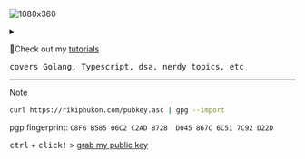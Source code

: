 ![1080x360](https://github.com/phukon/phukon/assets/60285613/d70af376-a44e-4bfb-8b76-cde93747b660)
<details>
<summary><p>📜Check out my <a href="https://github.com/phukon/practice?tab=readme-ov-file#my-sandbox-">tutorials</a></p><samp> covers Golang, Typescript, dsa, nerdy topics, etc</samp></summary><br/>
<table>
  <tr>
    <th width="150">CitySort</th>
    <th width="150">Openlgen</th>
    <th width="150">Project Athena</th>
    <th width="150">Personal web</th>
  </tr>
  <tr>
    <td align="center">
      <a title="CitySort" href="https://citysort.vercel.app/"><img src="https://raw.githubusercontent.com/phukon/citysort/main/citysort-frontend/public/logo.svg" width="90" height="90" alt="CitySort"/>
      </a>
    </td>
    <td align="center">
      <a title="openlgen" href="https://www.npmjs.com/package/openlgen">
      <img src="https://avatars.githubusercontent.com/u/6078720?s=200&v=4" width="90" height="90" alt="Riki Phukon"/>
      </a>
    </td>    
    <td align="center">
      <a title="Project Athena" href="https://project-athena-react.vercel.app/">
        <img src="https://project-athena-react.vercel.app/static/media/project-athena-1.72cecaf150d1dab8e05e695795b7d7ca.svg" width="90" height="90" alt="Project Athena"/>
      </a>
    </td>
    <td align="center">
      <a title="Riki Phukon" href="https://rikiphukon.com">
      <img src="https://raw.githubusercontent.com/phukon/phukon/main/phukon-astro/public/favicon/android-chrome-192x192.png" width="90" height="90" alt="Riki Phukon"/>
      </a>
    </td>
  </tr>

  <tr>
    <th width="150">Xongroh</th>
    <th width="150">Outnumbered</th>
    <th width="150">Project Athena (vanilla)</th>
    <th width="150">console-animations</th>
  </tr>
  <tr>

  <td align="center">
      <a title="Xongroh" href="https://xongroh.vercel.app">
        <img src="https://xongroh.vercel.app/assets/xongroh-bf576067.svg" width="90" height="90" alt="PMAdXongrohapter"/>
      </a>
    </td>
    <td align="center">
      <a title="Outnumbered" href="https://github.com/phukon/Outnumbered/releases">
        <img src="https://raw.githubusercontent.com/phukon/Outnumbered/main/images/ICON.jpg" width="90" height="90" alt="Outnumbered"/>
      </a>
    </td>
    <td align="center">
      <a title="Outnumbered" href="https://project-athena-sigma.vercel.app/index.html">
        <img src="https://kee-kee.notion.site/image/https%3A%2F%2Fs3-us-west-2.amazonaws.com%2Fsecure.notion-static.com%2F250d5b52-de94-4a58-9dde-cf191f8c0b28%2FInkedfavicon_LI.jpg?table=block&id=ef219b21-6661-4340-b1dd-71300c5032ac&spaceId=61fa7e09-f8a4-4de1-89b7-857d5030fcad&width=250&userId=&cache=v2" width="90" height="90" alt="Outnumbered"/>
      </a>
    </td>
    <td align="center">
      <a title="console-animations" href="https://www.npmjs.com/package/console-animations">
      <img src="https://avatars.githubusercontent.com/u/6078720?s=200&v=4" width="90" height="90" alt="Riki Phukon"/>
      </a>
    </td>
  </tr>
</table>
</details>



---

> [!NOTE]
> ```bash
> curl https://rikiphukon.com/pubkey.asc | gpg --import
> ```
> pgp fingerprint: `C8F6 B585 06C2 C2AD 8728  D045 867C 6C51 7C92 D22D`
> 
> <kbd>ctrl</kbd> + <kbd>click!</kbd> > [grab my public key](https://rikiphukon.com/pubkey.asc)